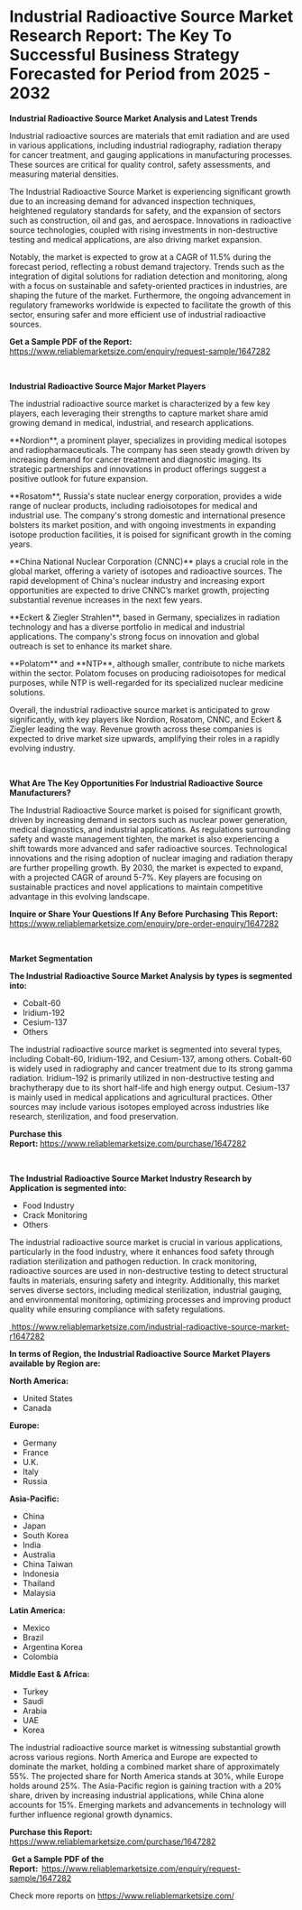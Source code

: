<p><h1>Industrial Radioactive Source Market Research Report: The Key To Successful Business Strategy Forecasted for Period from 2025 - 2032</h1></p><p><strong>Industrial Radioactive Source Market Analysis and Latest Trends</strong></p>
<p><p>Industrial radioactive sources are materials that emit radiation and are used in various applications, including industrial radiography, radiation therapy for cancer treatment, and gauging applications in manufacturing processes. These sources are critical for quality control, safety assessments, and measuring material densities.</p><p>The Industrial Radioactive Source Market is experiencing significant growth due to an increasing demand for advanced inspection techniques, heightened regulatory standards for safety, and the expansion of sectors such as construction, oil and gas, and aerospace. Innovations in radioactive source technologies, coupled with rising investments in non-destructive testing and medical applications, are also driving market expansion.</p><p>Notably, the market is expected to grow at a CAGR of 11.5% during the forecast period, reflecting a robust demand trajectory. Trends such as the integration of digital solutions for radiation detection and monitoring, along with a focus on sustainable and safety-oriented practices in industries, are shaping the future of the market. Furthermore, the ongoing advancement in regulatory frameworks worldwide is expected to facilitate the growth of this sector, ensuring safer and more efficient use of industrial radioactive sources.</p></p>
<p><strong>Get a Sample PDF of the Report:&nbsp;</strong> <a href="https://www.reliablemarketsize.com/enquiry/request-sample/1647282?utm_campaign=2565&utm_medium=2&utm_source=Github&utm_content=ia&utm_term=29032025&utm_id=industrial-radioactive-source">https://www.reliablemarketsize.com/enquiry/request-sample/1647282</a></p>
<p>&nbsp;</p>
<p><strong>Industrial Radioactive Source Major Market Players</strong></p>
<p><p>The industrial radioactive source market is characterized by a few key players, each leveraging their strengths to capture market share amid growing demand in medical, industrial, and research applications. </p><p>**Nordion**, a prominent player, specializes in providing medical isotopes and radiopharmaceuticals. The company has seen steady growth driven by increasing demand for cancer treatment and diagnostic imaging. Its strategic partnerships and innovations in product offerings suggest a positive outlook for future expansion.</p><p>**Rosatom**, Russia's state nuclear energy corporation, provides a wide range of nuclear products, including radioisotopes for medical and industrial use. The company's strong domestic and international presence bolsters its market position, and with ongoing investments in expanding isotope production facilities, it is poised for significant growth in the coming years.</p><p>**China National Nuclear Corporation (CNNC)** plays a crucial role in the global market, offering a variety of isotopes and radioactive sources. The rapid development of China's nuclear industry and increasing export opportunities are expected to drive CNNC’s market growth, projecting substantial revenue increases in the next few years.</p><p>**Eckert & Ziegler Strahlen**, based in Germany, specializes in radiation technology and has a diverse portfolio in medical and industrial applications. The company's strong focus on innovation and global outreach is set to enhance its market share.</p><p>**Polatom** and **NTP**, although smaller, contribute to niche markets within the sector. Polatom focuses on producing radioisotopes for medical purposes, while NTP is well-regarded for its specialized nuclear medicine solutions.</p><p>Overall, the industrial radioactive source market is anticipated to grow significantly, with key players like Nordion, Rosatom, CNNC, and Eckert & Ziegler leading the way. Revenue growth across these companies is expected to drive market size upwards, amplifying their roles in a rapidly evolving industry.</p></p>
<p>&nbsp;</p>
<p><strong>What Are The Key Opportunities For Industrial Radioactive Source Manufacturers?</strong></p>
<p><p>The Industrial Radioactive Source market is poised for significant growth, driven by increasing demand in sectors such as nuclear power generation, medical diagnostics, and industrial applications. As regulations surrounding safety and waste management tighten, the market is also experiencing a shift towards more advanced and safer radioactive sources. Technological innovations and the rising adoption of nuclear imaging and radiation therapy are further propelling growth. By 2030, the market is expected to expand, with a projected CAGR of around 5-7%. Key players are focusing on sustainable practices and novel applications to maintain competitive advantage in this evolving landscape.</p></p>
<p><strong>Inquire or Share Your Questions If Any Before Purchasing This Report:</strong> <a href="https://www.reliablemarketsize.com/enquiry/pre-order-enquiry/1647282?utm_campaign=2565&utm_medium=2&utm_source=Github&utm_content=ia&utm_term=29032025&utm_id=industrial-radioactive-source">https://www.reliablemarketsize.com/enquiry/pre-order-enquiry/1647282</a></p>
<p>&nbsp;</p>
<p><strong>Market Segmentation</strong></p>
<p><strong>The Industrial Radioactive Source Market Analysis by types is segmented into:</strong></p>
<p><ul><li>Cobalt-60</li><li>Iridium-192</li><li>Cesium-137</li><li>Others</li></ul></p>
<p><p>The industrial radioactive source market is segmented into several types, including Cobalt-60, Iridium-192, and Cesium-137, among others. Cobalt-60 is widely used in radiography and cancer treatment due to its strong gamma radiation. Iridium-192 is primarily utilized in non-destructive testing and brachytherapy due to its short half-life and high energy output. Cesium-137 is mainly used in medical applications and agricultural practices. Other sources may include various isotopes employed across industries like research, sterilization, and food preservation.</p></p>
<p><strong>Purchase this Report:&nbsp;</strong><a href="https://www.reliablemarketsize.com/purchase/1647282?utm_campaign=2565&utm_medium=2&utm_source=Github&utm_content=ia&utm_term=29032025&utm_id=industrial-radioactive-source">https://www.reliablemarketsize.com/purchase/1647282</a></p>
<p>&nbsp;</p>
<p><strong>The Industrial Radioactive Source Market Industry Research by Application is segmented into:</strong></p>
<p><ul><li>Food Industry</li><li>Crack Monitoring</li><li>Others</li></ul></p>
<p><p>The industrial radioactive source market is crucial in various applications, particularly in the food industry, where it enhances food safety through radiation sterilization and pathogen reduction. In crack monitoring, radioactive sources are used in non-destructive testing to detect structural faults in materials, ensuring safety and integrity. Additionally, this market serves diverse sectors, including medical sterilization, industrial gauging, and environmental monitoring, optimizing processes and improving product quality while ensuring compliance with safety regulations.</p></p>
<p><a href="https://www.reliablemarketsize.com/industrial-radioactive-source-market-r1647282?utm_campaign=2565&utm_medium=2&utm_source=Github&utm_content=ia&utm_term=29032025&utm_id=industrial-radioactive-source">&nbsp;https://www.reliablemarketsize.com/industrial-radioactive-source-market-r1647282</a></p>
<p><strong>In terms of Region, the Industrial Radioactive Source Market Players available by Region are:</strong></p>
<p>
    <p> <strong> North America: </strong>
        <ul>
            <li>United States</li>
            <li>Canada</li>
        </ul>
        </p> 
    <p> <strong> Europe: </strong>
        <ul>
            <li>Germany</li>
            <li>France</li>
            <li>U.K.</li>
            <li>Italy</li>
            <li>Russia</li>
        </ul>
        </p> 
    <p> <strong> Asia-Pacific: </strong>
        <ul>
            <li>China</li>
            <li>Japan</li>
            <li>South Korea</li>
            <li>India</li>
            <li>Australia</li>
            <li>China Taiwan</li>
            <li>Indonesia</li>
            <li>Thailand</li>
            <li>Malaysia</li>
        </ul>
        </p> 
    <p> <strong> Latin America: </strong>
        <ul>
            <li>Mexico</li>
            <li>Brazil</li>
            <li>Argentina Korea</li>
            <li>Colombia</li>
        </ul>
        </p> 
    <p> <strong> Middle East & Africa: </strong>
        <ul>
            <li>Turkey</li>
            <li>Saudi</li>
            <li>Arabia</li>
            <li>UAE</li>
            <li>Korea</li>
        </ul>
    </p>
    </p>
<p><p>The industrial radioactive source market is witnessing substantial growth across various regions. North America and Europe are expected to dominate the market, holding a combined market share of approximately 55%. The projected share for North America stands at 30%, while Europe holds around 25%. The Asia-Pacific region is gaining traction with a 20% share, driven by increasing industrial applications, while China alone accounts for 15%. Emerging markets and advancements in technology will further influence regional growth dynamics.</p></p>
<p><strong>Purchase this Report: </strong><a href="https://www.reliablemarketsize.com/purchase/1647282?utm_campaign=2565&utm_medium=2&utm_source=Github&utm_content=ia&utm_term=29032025&utm_id=industrial-radioactive-source">https://www.reliablemarketsize.com/purchase/1647282</a></p>
<p>&nbsp;<strong>Get a Sample PDF of the Report:&nbsp;&nbsp;</strong><a href="https://www.reliablemarketsize.com/enquiry/request-sample/1647282?utm_campaign=2565&utm_medium=2&utm_source=Github&utm_content=ia&utm_term=29032025&utm_id=industrial-radioactive-source">https://www.reliablemarketsize.com/enquiry/request-sample/1647282</a></p>
<p><strong></strong></p>
<p>Check more reports on <a href="https://www.reliablemarketsize.com/?utm_campaign=2565&utm_medium=2&utm_source=Github&utm_content=ia&utm_term=29032025&utm_id=industrial-radioactive-source">https://www.reliablemarketsize.com/</a></p>